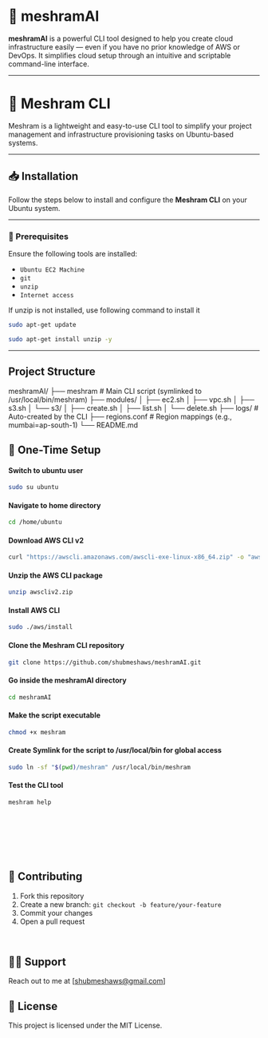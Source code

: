 # 🤖 meshramAI

**meshramAI** is a powerful CLI tool designed to help you create cloud infrastructure easily — even if you have no prior knowledge of AWS or DevOps. It simplifies cloud setup through an intuitive and scriptable command-line interface.

---

# 🚀 Meshram CLI

Meshram is a lightweight and easy-to-use CLI tool to simplify your project management and infrastructure provisioning tasks on Ubuntu-based systems.

---

## 📥 Installation

Follow the steps below to install and configure the **Meshram CLI** on your Ubuntu system.

---


### 🔧 Prerequisites

Ensure the following tools are installed:

- `Ubuntu EC2 Machine`
- `git`
- `unzip`
- `Internet access`

If unzip is not installed, use following command to install it
```bash
sudo apt-get update
```
```bash
sudo apt-get install unzip -y
```
---


## Project Structure

meshramAI/
├── meshram              # Main CLI script (symlinked to /usr/local/bin/meshram)
├── modules/
│   ├── ec2.sh
│   ├── vpc.sh
│   ├── s3.sh
│   └── s3/
│       ├── create.sh
│       ├── list.sh
│       └── delete.sh
├── logs/                # Auto-created by the CLI
├── regions.conf         # Region mappings (e.g., mumbai=ap-south-1)
└── README.md





## 📌 One-Time Setup



#### Switch to ubuntu user
```bash
sudo su ubuntu
```
#### Navigate to home directory
```bash
cd /home/ubuntu
```

#### Download AWS CLI v2
```bash
curl "https://awscli.amazonaws.com/awscli-exe-linux-x86_64.zip" -o "awscliv2.zip"
```

#### Unzip the AWS CLI package
```bash
unzip awscliv2.zip
```

#### Install AWS CLI
```bash
sudo ./aws/install
```

#### Clone the Meshram CLI repository
```bash
git clone https://github.com/shubmeshaws/meshramAI.git
```

#### Go inside the meshramAI directory
```bash
cd meshramAI
```

#### Make the script executable
```bash
chmod +x meshram
```

#### Create Symlink for the script to /usr/local/bin for global access
```bash
sudo ln -sf "$(pwd)/meshram" /usr/local/bin/meshram
```

#### Test the CLI tool
```bash
meshram help
```
<br>
<br>
<br>
<br>
<br>



## 🤝 Contributing

1. Fork this repository
2. Create a new branch: `git checkout -b feature/your-feature`
3. Commit your changes
4. Open a pull request
<br>

## 🙋‍♂️ Support
Reach out to me at [shubmeshaws@gmail.com]

## 📄 License
This project is licensed under the MIT License.




